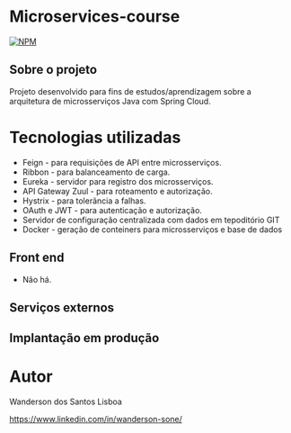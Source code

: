 
# Microservices-course

[![NPM](https://img.shields.io/npm/l/react)](https://github.com/wanderson-sone/microservicos-mensageria-java/blob/main/LICENSE) 

## Sobre o projeto

Projeto desenvolvido para fins de estudos/aprendizagem sobre a arquitetura de microsserviços Java com Spring Cloud.

# Tecnologias utilizadas

  - Feign  - para requisições de API entre microsserviços.
  - Ribbon - para balanceamento de carga.
  - Eureka - servidor para registro dos microsserviços.
  - API Gateway Zuul - para roteamento e autorização.
  - Hystrix - para tolerãncia a falhas.
  - OAuth e JWT - para autenticação e autorização.
  - Servidor de configuração centralizada com dados em tepoditório GIT
  - Docker - geração de conteiners para microsserviços e base de dados 

## Front end
- Não há.

## Serviços externos


## Implantação em produção


# Autor

Wanderson dos Santos Lisboa

https://www.linkedin.com/in/wanderson-sone/
